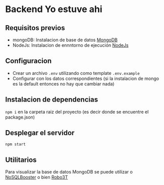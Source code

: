 # Backend Yo estuve ahi

## Requisitos previos
- mongoDB: Instalacion de base de datos [MongoDB](https://docs.mongodb.com/manual/administration/install-community/) 
- NodeJs: Instalacion de ennntorno de ejecución [NodeJs](https://nodejs.org/es/)
## Configuracion
- Crear un archivo `.env` utilizando como template `.env.example`
- Configurar con los datos correspondientes (si la instalacion de mongo es la default entonces no hay que cambiar nada)
## Instalacion de dependencias
`npm i` en la carpeta raiz del proyecto (es decir donde se encuentre el package.json)
## Desplegar el servidor
`npm start`


## Utilitarios

Para visualizar la base de datos MongoDB se puede utilizar o [NoSQLBooster](https://nosqlbooster.com/) o bien [Robo3T](https://robomongo.org/)